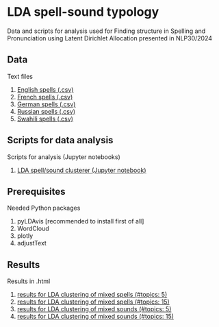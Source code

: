 # LDA spell-sound typology

Data and scripts for analysis used for Finding structure in Spelling and Pronunciation using Latent Dirichlet Allocation presented in NLP30/2024

## Data
Text files

1. [English spells (.csv)](data-words/base-spell-English-r6e-originals.csv)
2. [French spells (.csv)](data-words/base-spell-French-r0-1k-mc.csv)
3. [German spells (.csv)](data-words/base-spell-German-r1a-originals.csv)
4. [Russian spells (.csv)](data-words/base-spell-Russian-r0-1k-mc.csv)
5. [Swahili spells (.csv)](data-words/base-spell-Swahili-r0-1k-mc.csv)

## Scripts for data analysis
Scripts for analysis (Jupyter notebooks)

1. [LDA spell/sound clusterer (Jupyter notebook)](LDA-spell-sound.ipynb)

## Prerequisites
Needed Python packages

1. pyLDAvis [recommended to install first of all]
2. WordCloud
3. plotly
4. adjustText

## Results
Results in .html

1. [results for LDA clustering of mixed spells (#topics: 5)](results/spell-ntop5)
2. [results for LDA clustering of mixed spells (#topics: 15)](results/spell-ntop15)
3. [results for LDA clustering of mixed sounds (#topics: 5)](results/sound-ntop5)
4. [results for LDA clustering of mixed sounds (#topics: 15)](results/sound-ntop15)

